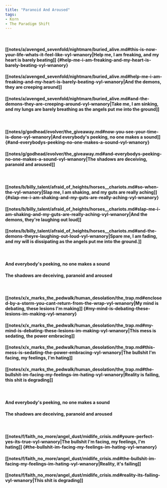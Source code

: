 ```yaml
---
title: "Paranoid And Aroused"
tags:
- Korn
- The Paradigm Shift
---
```

&nbsp;
#### [[notes/a/avenged_sevenfold/nightmare/buried_alive.md#this-is-now-your-life-whats-it-feel-like-vyl-wnanory|Help me, I am freaking, and my heart is barely beating]] {#help-me-i-am-freaking-and-my-heart-is-barely-beating-vyl-wnanory}
#### [[notes/a/avenged_sevenfold/nightmare/buried_alive.md#help-me-i-am-freaking-and-my-heart-is-barely-beating-vyl-wnanory|And the demons, they are creeping around]]
#### [[notes/a/avenged_sevenfold/nightmare/buried_alive.md#and-the-demons-they-are-creeping-around-vyl-wnanory|Take me, I am sinking, and my lungs are barely breathing as the angels put me into the ground]]
&nbsp;
#### [[notes/g/godhead/evolver/the_giveaway.md#now-you-see-your-time-is-done-vyl-wnanory|And everybody's peeking, no one makes a sound]] {#and-everybodys-peeking-no-one-makes-a-sound-vyl-wnanory}
#### [[notes/g/godhead/evolver/the_giveaway.md#and-everybodys-peeking-no-one-makes-a-sound-vyl-wnanory|The shadows are deceiving, paranoid and aroused]]
&nbsp;
#### [[notes/b/billy_talent/afraid_of_heights/horses__chariots.md#so-when-the-vyl-wnanory|Slap me, I am shaking, and my guts are really aching]] {#slap-me-i-am-shaking-and-my-guts-are-really-aching-vyl-wnanory}
#### [[notes/b/billy_talent/afraid_of_heights/horses__chariots.md#slap-me-i-am-shaking-and-my-guts-are-really-aching-vyl-wnanory|And the demons, they're laughing out loud]]
#### [[notes/b/billy_talent/afraid_of_heights/horses__chariots.md#and-the-demons-theyre-laughing-out-loud-vyl-wnanory|Spare me, I am fading, and my will is dissipating as the angels put me into the ground.]]
&nbsp;
#### And everybody's peeking, no one makes a sound
#### The shadows are deceiving, paranoid and aroused
&nbsp;
#### [[notes/x/x_marks_the_pedwalk/human_desolation/the_trap.md#enclosed-by-a-storm-you-cant-return-from-the-wrap-vyl-wnanory|My mind is debating, these lesions I'm making]] {#my-mind-is-debating-these-lesions-im-making-vyl-wnanory}
#### [[notes/x/x_marks_the_pedwalk/human_desolation/the_trap.md#my-mind-is-debating-these-lesions-im-making-vyl-wnanory|This mess is sedating, the power embracing]]
#### [[notes/x/x_marks_the_pedwalk/human_desolation/the_trap.md#this-mess-is-sedating-the-power-embracing-vyl-wnanory|The bullshit I'm facing, my feelings, I'm hating]]
#### [[notes/x/x_marks_the_pedwalk/human_desolation/the_trap.md#the-bullshit-im-facing-my-feelings-im-hating-vyl-wnanory|Reality is failing, this shit is degrading]]
&nbsp;
#### And everybody's peeking, no one makes a sound
#### The shadows are deceiving, paranoid and aroused
&nbsp;
#### [[notes/f/faith_no_more/angel_dust/midlife_crisis.md#youre-perfect-yes-its-true-vyl-wnanory|The bullshit I'm facing, my feelings, I'm hating]] {#the-bullshit-im-facing-my-feelings-im-hating-vyl-wnanory}
#### [[notes/f/faith_no_more/angel_dust/midlife_crisis.md#the-bullshit-im-facing-my-feelings-im-hating-vyl-wnanory|Reality, it's failing]]
#### [[notes/f/faith_no_more/angel_dust/midlife_crisis.md#reality-its-failing-vyl-wnanory|This shit is degrading]]
